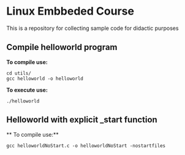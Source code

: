 # Linux Embbeded Course

This is a repository for collecting sample code for didactic purposes

## Compile helloworld program
**To compile use:**

	cd utils/
	gcc helloworld -o helloworld

**To execute use:**

	./helloworld

## Helloworld with explicit _start function

** To compile use:**

	gcc helloworldNoStart.c -o helloworldNoStart -nostartfiles



